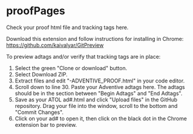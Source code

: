 # proofPages
Check your proof html file and tracking tags here.

Download this extension and follow instructions for installing in Chrome:
https://github.com/kaivalyar/GitPreview

To preview adtags and/or verify that tracking tags are in place:
<!--  1. Select ADVENTIVE_PROOF.html by clicking on it.
  2. Click the pencil icon to edit this file.
  3. Select All and copy.
  4. Scroll to the bottom and click CANCEL.
  5. Click on the "proofPages" link at the top left of the page to return to the repository list.
  6. Click "Create new file."
  7. Give this file your ad number plus ".html".
  8. Click in the "Edit new file" window and paste th etext you copied from ADVENTIVE_PROOF.html.
  9. Scroll down to line 30. Paste your Adventive adtags here. The adtags should be in the section between
      "Beign Adtags" and "End Adtags".
  10. Scroll to the bottom and "Commit Changes". -->
  
  1. Select the green "Clone or download" button.
  2. Select Download ZIP.
  3. Extract files and edit "-ADVENTIVE_PROOF.html" in your code editor.
  4. Scroll down to line 30. Paste your Adventive adtags here. The adtags should be in the section between
      "Begin Adtags" and "End Adtags".
  5. Save as your ATOL ad#.html and click "Upload files" in the GitHub repository. Drag your file into the window, scroll to
      the bottom and "Commit Changes".
  6. Click on your ad# to open it, then click on the black dot in the Chrome extension bar to preview.


